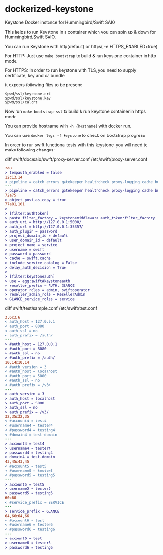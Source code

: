 # dockerized-keystone
Keystone Docker instance for Hummingbird/Swift SAIO

This helps to run [Keystone](https://github.com/openstack/keystone) in a container which you can spin up & down for Hummingbird/Swift SAIO.

You can run Keystone with http(default) or https( -e HTTPS_ENABLED=true)

For HTTP:
Just use `make bootstrap` to build & run keystone container in http mode.

For HTTPS:
In order to run keystone with TLS, you need to supply certificate, key and ca bundle.

It expects following files to be present:
```
$pwd/ssl/keystone.crt
$pwd/ssl/keystone.key
$pwd/ssl/ca.crt
```

Now run `make bootstrap-ssl` to build & run keystone container in https mode.

You can provide hostname with `-h {hostname}` with docker run.

You can use `docker logs -f keystone` to check on bootstrap progress


In order to run swift functional tests with this keystone, you will need to make following changes:

diff swift/doc/saio/swift/proxy-server.conf /etc/swift/proxy-server.conf
```diff swift/doc/saio/swift/proxy-server.conf /etc/swift/proxy-server.conf
7a8
> tempauth_enabled = false
12c13,14
< pipeline = catch_errors gatekeeper healthcheck proxy-logging cache bulk tempurl ratelimit crossdomain container_sync tempauth staticweb copy container-quotas account-quotas slo dlo versioned_writes proxy-logging proxy-server
---
> pipeline = catch_errors gatekeeper healthcheck proxy-logging cache bulk tempurl ratelimit crossdomain container_sync authtoken keystoneauth staticweb copy container-quotas account-quotas slo dlo versioned_writes proxy-logging proxy-server
72a75
> object_post_as_copy = true
77a81,101
>
> [filter:authtoken]
> paste.filter_factory = keystonemiddleware.auth_token:filter_factory
> auth_uri = http://127.0.0.1:5000/
> auth_url = http://127.0.0.1:35357/
> auth_plugin = password
> project_domain_id = default
> user_domain_id = default
> project_name = service
> username = swift
> password = password
> cache = swift.cache
> include_service_catalog = False
> delay_auth_decision = True
>
> [filter:keystoneauth]
> use = egg:swift#keystoneauth
> reseller_prefix = AUTH, GLANCE
> operator_roles = admin, swiftoperator
> reseller_admin_role = ResellerAdmin
> GLANCE_service_roles = service
```
diff swift/test/sample.conf /etc/swift/test.conf
```diff swift/test/sample.conf /etc/swift/test.conf
3,6c3,6
< auth_host = 127.0.0.1
< auth_port = 8080
< auth_ssl = no
< auth_prefix = /auth/
---
> #auth_host = 127.0.0.1
> #auth_port = 8080
> #auth_ssl = no
> #auth_prefix = /auth/
10,14c10,14
< #auth_version = 3
< #auth_host = localhost
< #auth_port = 5000
< #auth_ssl = no
< #auth_prefix = /v3/
---
> auth_version = 3
> auth_host = localhost
> auth_port = 5000
> auth_ssl = no
> auth_prefix = /v3/
32,35c32,35
< #account4 = test4
< #username4 = tester4
< #password4 = testing4
< #domain4 = test-domain
---
> account4 = test4
> username4 = tester4
> password4 = testing4
> domain4 = test-domain
43,45c43,45
< #account5 = test5
< #username5 = tester5
< #password5 = testing5
---
> account5 = test5
> username5 = tester5
> password5 = testing5
60c60
< #service_prefix = SERVICE
---
> service_prefix = GLANCE
64,66c64,66
< #account6 = test
< #username6 = tester6
< #password6 = testing6
---
> account6 = test
> username6 = tester6
> password6 = testing6
```

